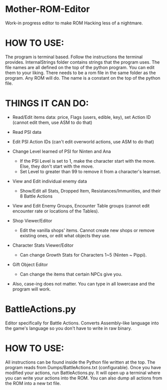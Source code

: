 # Mother-ROM-Editor
Work-in progress editor to make ROM Hacking less of a nightmare.

# HOW TO USE:
The program is terminal based. Follow the instructions the terminal provides.
InternalStrings folder contains strings that the program uses. The file names are all defined on the top of the python program. You can edit them to your liking.
There needs to be a rom file in the same folder as the program. Any ROM will do. The name is a constant on the top of the python file.

# THINGS IT CAN DO:
  - Read/Edit items data: price, Flags (users, edible, key), set Action ID (cannot edit them, use ASM to do that)
  
  - Read PSI data
  - Edit PSI Action IDs (can't edit overworld actions, use ASM to do that)
  - Change Level learned of PSI for Ninten and Ana
    - If the PSI Level is set to 1, make the character start with the move. Else, they don't start with the move.
    - Set Level to greater than 99 to remove it from a character's learnset.
    
  - View and Edit individual enemy data
    - Show/Edit all Stats, Dropped Item, Resistances/Immunities, and their 8 Battle Actions

  - View and Edit Enemy Groups, Encounter Table groups (cannot edit encounter rate or locations of the Tables).

  - Shop Viewer/Editor
    - Edit the vanilla shops' items. Cannot create new shops or remove existing ones, or edit what objects they use.
   
  - Character Stats Viewer/Editor
    - Can change Growth Stats for Characters 1~5 (Ninten ~ Pippi).
  - Gift Object Editor
    - Can change the items that certain NPCs give you.
 
 * Also, case-ing does not matter. You can type in all lowercase and the program will work.

# BattleActions.py
Editor specifically for Battle Actions. Converts Assembly-like language into the game's language so you don't have to write in raw binary.

# HOW TO USE:
All instructions can be found inside the Python file written at the top.
The program reads from Dumps/BattleActions.txt (configurable).
Once you have modified your actions, run BattleActions.py. It will open up a terminal where you can write your actions into the ROM.
You can also dump all actions from the ROM into a new txt file.
